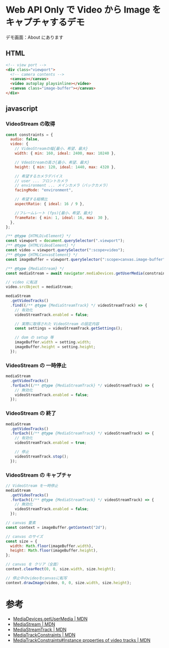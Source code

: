 # Web API Only で Video から Image をキャプチャするデモ

デモ画面：About にあります

## HTML

```html
<!-- view port -->
<div class="viewport">
  <!-- camera contents -->
  <canvas></canvas>
  <video autoplay playsinline></video>
  <canvas class="image-buffer"></canvas>
</div>
```

## javascript

### VideoStream の取得

```javascript
const constraints = {
  audio: false,
  video: {
    // VideoStreamの幅{最小、希望、最大}
    width: { min: 160, ideal: 2400, max: 10240 },

    // VdeoStreamの高さ{最小、希望、最大}
    height: { min: 120, ideal: 1440, max: 4320 },

    // 希望するカメラデバイス
    // user ... フロントカメラ
    // environment ... メインカメラ（バックカメラ）
    facingMode: "environment",

    // 希望する縦横比
    aspectRatio: { ideal: 16 / 9 },

    //フレームレート (fps){最小、希望、最大}
    frameRate: { min: 1, ideal: 16, max: 30 },
  },
};

/** @type {HTMLDivElement} */
const viewport = document.querySelector(".viewport");
/** @type {HTMLVideoElement} */
const video = viewport.querySelector(":scope>video");
/** @type {HTMLCanvasElement} */
const imageBuffer = viewport.querySelector(":scope>canvas.image-buffer");

/** @type {MediaStream} */
const mediaStream = await navigator.mediaDevices.getUserMedia(constraints);

// video に転送
video.srcObject = mediaStream;

mediaStream
  .getVideoTracks()
  .find((/** @type {MediaStreamTrack} */ videoStreamTrack) => {
    // 有効化
    videoStreamTrack.enabled = false;

    // 実際に取得された VideoStream の設定内容
    const settings = videoStreamTrack.getSettings();

    // dom の setup 等
    imageBuffer.width = setting.width;
    imageBuffer.height = setting.height;
  });
```

### VideoStream の 一時停止

```javascript
mediaStream
  .getVideoTracks()
  .forEach((/** @type {MediaStreamTrack} */ videoStreamTrack) => {
    // 無効化
    videoStreamTrack.enabled = false;
  });
```

### VideoStream の 終了

```javascript
mediaStream
  .getVideoTracks()
  .forEach((/** @type {MediaStreamTrack} */ videoStreamTrack) => {
    // 有効化
    videoStreamTrack.enabled = true;

    // 停止
    videoStreamTrack.stop();
  });
```

### VideoStream の キャプチャ

```javascript
// VideoStream を一時停止
mediaStream
  .getVideoTracks()
  .forEach((/** @type {MediaStreamTrack} */ videoStreamTrack) => {
    // 無効化
    videoStreamTrack.enabled = false;
  });

// canvas 要素
const context = imageBuffer.getContext("2d");

// canvas のサイズ
const size = {
  width: Math.floor(imageBuffer.width),
  height: Math.floor(imageBuffer.height),
};

// canvas を クリア（全面）
context.clearRect(0, 0, size.width, size.height);

// 停止中のvideoをcanvasに転写
context.drawImage(video, 0, 0, size.width, size.height);
```

# 参考

- [MediaDevices.getUserMedia | MDN](https://developer.mozilla.org/ja/docs/Web/API/MediaDevices/getUserMedia)
- [MediaStream | MDN](https://developer.mozilla.org/ja/docs/Web/API/MediaStream)
- [MediaStreamTrack | MDN](https://developer.mozilla.org/ja/docs/Web/API/MediaStreamTrack)
- [MediaTrackConstraints | MDN](https://developer.mozilla.org/en-US/docs/Web/API/MediaTrackConstraints)
- [MediaTrackConstraints#Instance properties of video tracks | MDN](https://developer.mozilla.org/en-US/docs/Web/API/MediaTrackConstraints#instance_properties_of_video_tracks)
